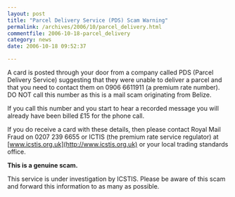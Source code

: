 ```yaml
---
layout: post
title: "Parcel Delivery Service (PDS) Scam Warning"
permalink: /archives/2006/10/parcel_delivery.html
commentfile: 2006-10-18-parcel_delivery
category: news
date: 2006-10-18 09:52:37

---
```


A card is posted through your door from a company called PDS (Parcel Delivery Service) suggesting that they were unable to deliver a parcel and that you need to contact them on 0906 6611911 (a premium rate number). DO NOT call this number as this is a mail scam originating from Belize.

If you call this number and you start to hear a recorded message you will already have been billed £15 for the phone call.

If you do receive a card with these details, then please contact Royal Mail Fraud on 0207 239 6655 or ICTIS (the premium rate service regulator) at [www.icstis.org.uk](http://www.icstis.org.uk) or your local trading standards office.

**This is a genuine scam.**

This service is under investigation by ICSTIS. Please be aware of this scam and forward this information to as many as possible.
